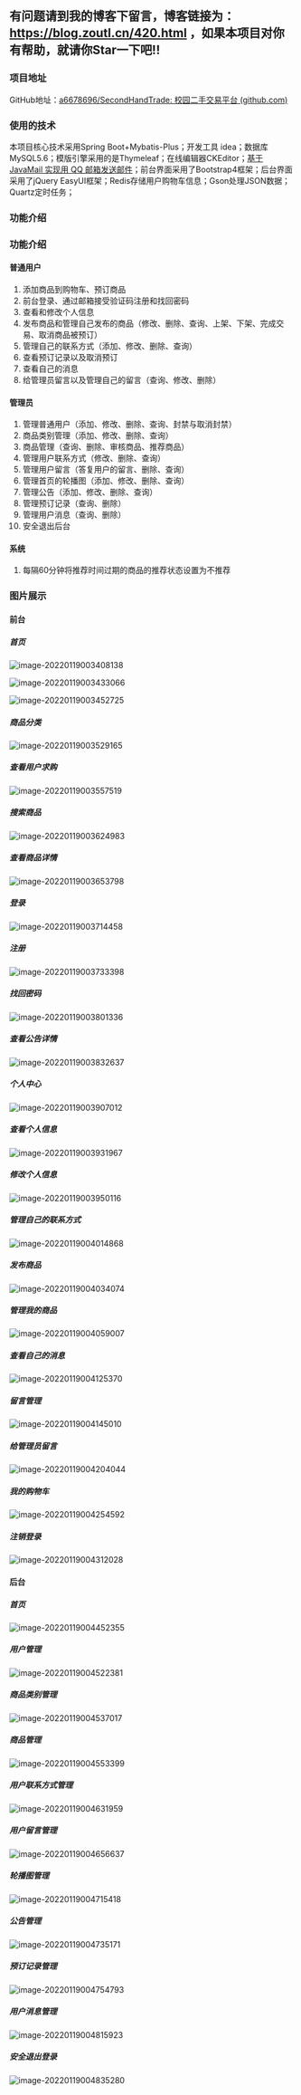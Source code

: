 ## 有问题请到我的博客下留言，博客链接为：https://blog.zoutl.cn/420.html ，如果本项目对你有帮助，就请你Star一下吧!!

### 项目地址

GitHub地址：[a6678696/SecondHandTrade: 校园二手交易平台 (github.com)](https://github.com/a6678696/SecondHandTrade)

### 使用的技术

本项目核心技术采用Spring Boot+Mybatis-Plus；开发工具 idea；数据库MySQL5.6；模版引擎采用的是Thymeleaf；在线编辑器CKEditor；[基于 JavaMail 实现用 QQ 邮箱发送邮件](https://blog.zoutl.cn/64.html)；前台界面采用了Bootstrap4框架；后台界面采用了jQuery EasyUI框架；Redis存储用户购物车信息；Gson处理JSON数据；Quartz定时任务；

### 功能介绍

### 功能介绍

#### 普通用户

1. 添加商品到购物车、预订商品
2. 前台登录、通过邮箱接受验证码注册和找回密码
3. 查看和修改个人信息
4. 发布商品和管理自己发布的商品（修改、删除、查询、上架、下架、完成交易、取消商品被预订）
5. 管理自己的联系方式（添加、修改、删除、查询）
6. 查看预订记录以及取消预订
7. 查看自己的消息
8. 给管理员留言以及管理自己的留言（查询、修改、删除）

#### 管理员

1. 管理普通用户（添加、修改、删除、查询、封禁与取消封禁）
2. 商品类别管理（添加、修改、删除、查询）
3. 商品管理（查询、删除、审核商品、推荐商品）
4. 管理用户联系方式（修改、删除、查询）
5. 管理用户留言（答复用户的留言、删除、查询）
6. 管理首页的轮播图（添加、修改、删除、查询）
7. 管理公告（添加、修改、删除、查询）
8. 管理预订记录（查询、删除）
9. 管理用户消息（查询、删除）
10. 安全退出后台

#### 系统

1. 每隔60分钟将推荐时间过期的商品的推荐状态设置为不推荐

### 图片展示

#### 前台

##### 首页

![image-20220119003408138](https://image.zoutl.cn/hexo-blog/blogImage/image-20220119003408138.png)

![image-20220119003433066](https://image.zoutl.cn/hexo-blog/blogImage/image-20220119003433066.png)

![image-20220119003452725](https://image.zoutl.cn/hexo-blog/blogImage/image-20220119003452725.png)

##### 商品分类

![image-20220119003529165](https://image.zoutl.cn/hexo-blog/blogImage/image-20220119003529165.png)

##### 查看用户求购

![image-20220119003557519](https://image.zoutl.cn/hexo-blog/blogImage/image-20220119003557519.png)

##### 搜索商品

![image-20220119003624983](https://image.zoutl.cn/hexo-blog/blogImage/image-20220119003624983.png)

##### 查看商品详情

![image-20220119003653798](https://image.zoutl.cn/hexo-blog/blogImage/image-20220119003653798.png)

##### 登录

![image-20220119003714458](https://image.zoutl.cn/hexo-blog/blogImage/image-20220119003714458.png)

##### 注册

![image-20220119003733398](https://image.zoutl.cn/hexo-blog/blogImage/image-20220119003733398.png)

##### 找回密码

![image-20220119003801336](https://image.zoutl.cn/hexo-blog/blogImage/image-20220119003801336.png)

##### 查看公告详情

![image-20220119003832637](https://image.zoutl.cn/hexo-blog/blogImage/image-20220119003832637.png)

##### 个人中心

![image-20220119003907012](https://image.zoutl.cn/hexo-blog/blogImage/image-20220119003907012.png)

##### 查看个人信息

![image-20220119003931967](https://image.zoutl.cn/hexo-blog/blogImage/image-20220119003931967.png)

##### 修改个人信息

![image-20220119003950116](https://image.zoutl.cn/hexo-blog/blogImage/image-20220119003950116.png)

##### 管理自己的联系方式

![image-20220119004014868](https://image.zoutl.cn/hexo-blog/blogImage/image-20220119004014868.png)

##### 发布商品

![image-20220119004034074](https://image.zoutl.cn/hexo-blog/blogImage/image-20220119004034074.png)

##### 管理我的商品

![image-20220119004059007](https://image.zoutl.cn/hexo-blog/blogImage/image-20220119004059007.png)

##### 查看自己的消息

![image-20220119004125370](https://image.zoutl.cn/hexo-blog/blogImage/image-20220119004125370.png)

##### 留言管理

![image-20220119004145010](https://image.zoutl.cn/hexo-blog/blogImage/image-20220119004145010.png)

##### 给管理员留言

![image-20220119004204044](https://image.zoutl.cn/hexo-blog/blogImage/image-20220119004204044.png)

##### 我的购物车

![image-20220119004254592](https://image.zoutl.cn/hexo-blog/blogImage/image-20220119004254592.png)

##### 注销登录

![image-20220119004312028](https://image.zoutl.cn/hexo-blog/blogImage/image-20220119004312028.png)

#### 后台

##### 首页

![image-20220119004452355](https://image.zoutl.cn/hexo-blog/blogImage/image-20220119004452355.png)

##### 用户管理

![image-20220119004522381](https://image.zoutl.cn/hexo-blog/blogImage/image-20220119004522381.png)

##### 商品类别管理

![image-20220119004537017](https://image.zoutl.cn/hexo-blog/blogImage/image-20220119004537017.png)

##### 商品管理

![image-20220119004553399](https://image.zoutl.cn/hexo-blog/blogImage/image-20220119004553399.png)

##### 用户联系方式管理

![image-20220119004631959](https://image.zoutl.cn/hexo-blog/blogImage/image-20220119004631959.png)

##### 用户留言管理

![image-20220119004656637](https://image.zoutl.cn/hexo-blog/blogImage/image-20220119004656637.png)

##### 轮播图管理

![image-20220119004715418](https://image.zoutl.cn/hexo-blog/blogImage/image-20220119004715418.png)

##### 公告管理

![image-20220119004735171](https://image.zoutl.cn/hexo-blog/blogImage/image-20220119004735171.png)

##### 预订记录管理

![image-20220119004754793](https://image.zoutl.cn/hexo-blog/blogImage/image-20220119004754793.png)

##### 用户消息管理

![image-20220119004815923](https://image.zoutl.cn/hexo-blog/blogImage/image-20220119004815923.png)

##### 安全退出登录

![image-20220119004835280](https://image.zoutl.cn/hexo-blog/blogImage/image-20220119004835280.png)

